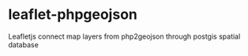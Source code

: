# leaflet-phpgeojson
Leafletjs connect map layers from php2geojson through postgis spatial database
